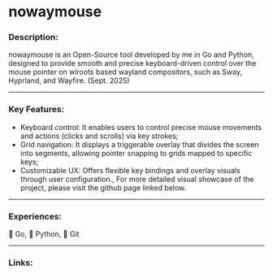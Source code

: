 # nowaymouse

### Description: 

nowaymouse is an Open-Source tool developed by me in Go and Python, designed to provide smooth and precise keyboard-driven control over the mouse pointer on wlroots based wayland compositors, such as Sway, Hyprland, and Wayfire. (Sept. 2025)

---

### Key Features:
- Keyboard control: It enables users to control precise mouse movements and actions (clicks and scrolls) via key strokes;
- Grid navigation: It displays a triggerable overlay that divides the screen into segments, allowing pointer snapping to grids mapped to specific keys;
- Customizable UX: Offers flexible key bindings and overlay visuals through user configuration.,
For more detailed visual showcase of the project, please visit the github page linked below.

---

### Experiences: 
󰟓 Go,  Python,  Git

---

### Links:

